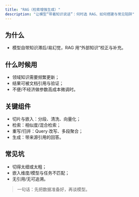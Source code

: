 ```yaml
---
title: "RAG（检索增强生成）"
description: "让模型“带着知识说话”：何时选 RAG、如何搭建与常见陷阱"
---
```


## 为什么

- 模型自带知识滞后/易幻觉，RAG 用“外部知识”校正与补充。

## 什么时候用

- 领域知识需要频繁更新；
- 结果可被文档引用与验证；
- 不便/不经济做参数高成本微调时。

## 关键组件

- 切片与嵌入：分段、清洗、向量化；
- 检索：相似度/混合检索；
- 重写/归并：Query 改写、多段聚合；
- 生成：带来源引用的回答。

## 常见坑

- 切得太细或太粗；
- 嵌入维度/模型与任务不匹配；
- 无引用/无可追溯。

> 一句话：先把数据准备好，再谈模型。
